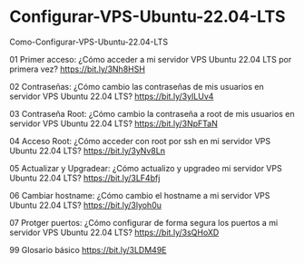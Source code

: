 # Configurar-VPS-Ubuntu-22.04-LTS
Como-Configurar-VPS-Ubuntu-22.04-LTS

01 Primer acceso: ¿Cómo acceder a mi servidor VPS Ubuntu 22.04 LTS por primera vez? https://bit.ly/3Nh8HSH

02 Contraseñas: ¿Cómo cambio las contraseñas de mis usuarios en servidor VPS Ubuntu 22.04 LTS? https://bit.ly/3yILUv4

03 Contraseña Root: ¿Cómo cambio la contraseña a root de mis usuarios en servidor VPS Ubuntu 22.04 LTS? https://bit.ly/3NpFTaN

04 Acceso Root: ¿Cómo acceder con root por ssh en mi servidor VPS Ubuntu 22.04 LTS? https://bit.ly/3yNv8Ln

05 Actualizar y Upgradear: ¿Cómo actualizo y upgradeo mi servidor VPS Ubuntu 22.04 LTS? https://bit.ly/3LF4bfj

06 Cambiar hostname: ¿Cómo cambio el hostname a mi servidor VPS Ubuntu 22.04 LTS? https://bit.ly/3lyoh0u

07 Protger puertos: ¿Cómo configurar de forma segura los puertos a mi servidor VPS Ubuntu 22.04 LTS? https://bit.ly/3sQHoXD

99 Glosario básico https://bit.ly/3LDM49E
